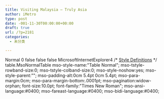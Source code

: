 ```yaml
---
title: Visiting Malaysia – Truly Asia
author: iMetro
type: post
date: -001-11-30T00:00:00+00:00
draft: true
url: /?p=2181
categories:
  - 未分类

---
```

Normal 0 false false false MicrosoftInternetExplorer4 /* [Style Definitions][1] */ table.MsoNormalTable mso-style-name:"Table Normal"; mso-tstyle-rowband-size:0; mso-tstyle-colband-size:0; mso-style-noshow:yes; mso-style-parent:""; mso-padding-alt:0cm 5.4pt 0cm 5.4pt; mso-para-margin:0cm; mso-para-margin-bottom:.0001pt; mso-pagination:widow-orphan; font-size:10.0pt; font-family:"Times New Roman"; mso-ansi-language:#0400; mso-fareast-language:#0400; mso-bidi-language:#0400;

 [1]: http://www.Encyclopedia.com/searchresults.aspx?q=Style+Definitions